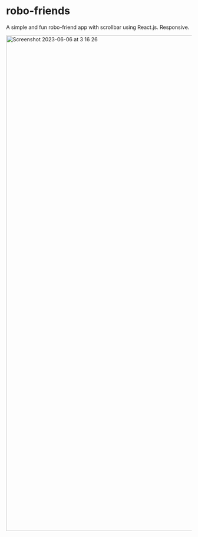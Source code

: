 # robo-friends

A simple and fun robo-friend app with scrollbar using React.js. Responsive.

<img width="1345" alt="Screenshot 2023-06-06 at 3 16 26" src="https://github.com/vickneee/robo-friends/assets/93821265/d491f120-651a-4ab4-884c-79bd15576325">
